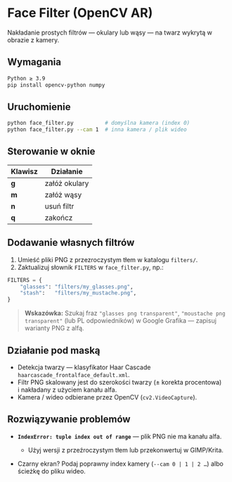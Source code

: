 # Face Filter (OpenCV AR)

Nakładanie prostych filtrów — okulary lub wąsy — na twarz wykrytą w obrazie z kamery.

## Wymagania

```bash
Python ≥ 3.9
pip install opencv-python numpy
```

## Uruchomienie

```bash
python face_filter.py          # domyślna kamera (index 0)
python face_filter.py --cam 1  # inna kamera / plik wideo
```

## Sterowanie w oknie

| Klawisz | Działanie     |
| ------- | ------------- |
| **g**   | załóż okulary |
| **m**   | załóż wąsy    |
| **n**   | usuń filtr    |
| **q**   | zakończ       |

## Dodawanie własnych filtrów

1. Umieść pliki PNG z przezroczystym tłem w katalogu `filters/`.
2. Zaktualizuj słownik `FILTERS` w `face_filter.py`, np.:

```python
FILTERS = {
    "glasses": "filters/my_glasses.png",
    "stash":   "filters/my_mustache.png",
}
```

> **Wskazówka:** Szukaj fraz `"glasses png transparent"`, `"moustache png transparent"` (lub PL odpowiedników) w Google Grafika — zapisuj warianty PNG z alfą.

## Działanie pod maską

* Detekcja twarzy — klasyfikator Haar Cascade `haarcascade_frontalface_default.xml`.
* Filtr PNG skalowany jest do szerokości twarzy (± korekta procentowa) i nakładany z użyciem kanału alfa.
* Kamera / wideo odbierane przez OpenCV (`cv2.VideoCapture`). 

## Rozwiązywanie problemów

* **`IndexError: tuple index out of range`** — plik PNG nie ma kanału alfa.

  * Użyj wersji z przeźroczystym tłem lub przekonwertuj w GIMP/Krita.
* Czarny ekran? Podaj poprawny index kamery (`--cam 0 | 1 | 2 …`) albo ścieżkę do pliku wideo.
